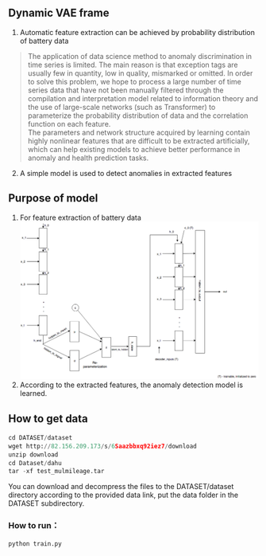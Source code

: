 ## Dynamic VAE frame

 1. Automatic feature extraction can be achieved by probability distribution of battery data  

> The application of data science method to anomaly discrimination in time series is limited.  The main reason is that exception tags are usually few in quantity, low in quality, mismarked or omitted.  In order to solve this problem, we hope to process a large number of time series data that have not been manually filtered through the compilation and interpretation model related to information theory and the use of large-scale networks (such as Transformer) to parameterize the probability distribution of data and the correlation function on each feature.  
> The parameters and network structure acquired by learning contain highly nonlinear features that are difficult to be extracted artificially, which can help existing models to achieve better performance in anomaly and health prediction tasks.  

 2. A simple model is used to detect anomalies in extracted features
## Purpose of model
 1. For feature extraction of battery data
![image](img/image.png)
 2. According to the extracted features, the anomaly detection model is learned.

## How to get data
```python
cd DATASET/dataset
wget http://82.156.209.173/s/6Saazbbxq92iez7/download
unzip download
cd Dataset/dahu
tar -xf test_mulmileage.tar
```
You can download and decompress the files to the DATASET/dataset directory according to the provided data link, put the data folder in the DATASET subdirectory.
### How to run：
```python
python train.py
```
